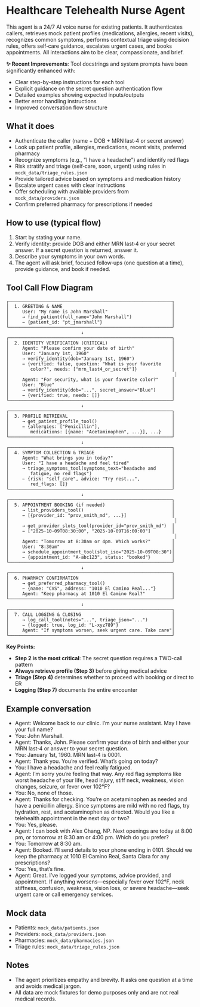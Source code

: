 # Healthcare Telehealth Nurse Agent

This agent is a 24/7 AI voice nurse for existing patients. It authenticates callers, retrieves mock patient profiles (medications, allergies, recent visits), recognizes common symptoms, performs contextual triage using decision rules, offers self‑care guidance, escalates urgent cases, and books appointments. All interactions aim to be clear, compassionate, and brief.

**✨ Recent Improvements**: Tool docstrings and system prompts have been significantly enhanced with:
- Clear step-by-step instructions for each tool
- Explicit guidance on the secret question authentication flow
- Detailed examples showing expected inputs/outputs
- Better error handling instructions
- Improved conversation flow structure

## What it does

- Authenticate the caller (name + DOB + MRN last‑4 or secret answer)
- Look up patient profile, allergies, medications, recent visits, preferred pharmacy
- Recognize symptoms (e.g., "I have a headache") and identify red flags
- Risk stratify and triage (self‑care, soon, urgent) using rules in `mock_data/triage_rules.json`
- Provide tailored advice based on symptoms and medication history
- Escalate urgent cases with clear instructions
- Offer scheduling with available providers from `mock_data/providers.json`
- Confirm preferred pharmacy for prescriptions if needed

## How to use (typical flow)

1. Start by stating your name.
2. Verify identity: provide DOB and either MRN last‑4 or your secret answer. If a secret question is returned, answer it.
3. Describe your symptoms in your own words.
4. The agent will ask brief, focused follow‑ups (one question at a time), provide guidance, and book if needed.

## Tool Call Flow Diagram

```
┌─────────────────────────────────────────────────────────────┐
│  1. GREETING & NAME                                         │
│     User: "My name is John Marshall"                        │
│     → find_patient(full_name="John Marshall")               │
│     ← {patient_id: "pt_jmarshall"}                          │
└─────────────────────────────────────────────────────────────┘
                            ↓
┌─────────────────────────────────────────────────────────────┐
│  2. IDENTITY VERIFICATION (CRITICAL)                        │
│     Agent: "Please confirm your date of birth"              │
│     User: "January 1st, 1960"                               │
│     → verify_identity(dob="January 1st, 1960")              │
│     ← {verified: false, question: "What is your favorite    │
│        color?", needs: ["mrn_last4_or_secret"]}             │
│                                                              │
│     Agent: "For security, what is your favorite color?"     │
│     User: "Blue"                                            │
│     → verify_identity(dob="...", secret_answer="Blue")      │
│     ← {verified: true, needs: []}                           │
└─────────────────────────────────────────────────────────────┘
                            ↓
┌─────────────────────────────────────────────────────────────┐
│  3. PROFILE RETRIEVAL                                       │
│     → get_patient_profile_tool()                            │
│     ← {allergies: ["Penicillin"],                           │
│        medications: [{name: "Acetaminophen", ...}], ...}    │
└─────────────────────────────────────────────────────────────┘
                            ↓
┌─────────────────────────────────────────────────────────────┐
│  4. SYMPTOM COLLECTION & TRIAGE                             │
│     Agent: "What brings you in today?"                      │
│     User: "I have a headache and feel tired"                │
│     → triage_symptoms_tool(symptoms_text="headache and      │
│        fatigue, no red flags")                              │
│     ← {risk: "self_care", advice: "Try rest...",            │
│        red_flags: []}                                       │
└─────────────────────────────────────────────────────────────┘
                            ↓
┌─────────────────────────────────────────────────────────────┐
│  5. APPOINTMENT BOOKING (if needed)                         │
│     → list_providers_tool()                                 │
│     ← [{provider_id: "prov_smith_md", ...}]                 │
│                                                              │
│     → get_provider_slots_tool(provider_id="prov_smith_md")  │
│     ← ["2025-10-09T08:30:00", "2025-10-09T16:00:00"]        │
│                                                              │
│     Agent: "Tomorrow at 8:30am or 4pm. Which works?"        │
│     User: "8:30am"                                          │
│     → schedule_appointment_tool(slot_iso="2025-10-09T08:30")│
│     ← {appointment_id: "A-abc123", status: "booked"}        │
└─────────────────────────────────────────────────────────────┘
                            ↓
┌─────────────────────────────────────────────────────────────┐
│  6. PHARMACY CONFIRMATION                                   │
│     → get_preferred_pharmacy_tool()                         │
│     ← {name: "CVS", address: "1010 El Camino Real..."}      │
│     Agent: "Keep pharmacy at 1010 El Camino Real?"          │
└─────────────────────────────────────────────────────────────┘
                            ↓
┌─────────────────────────────────────────────────────────────┐
│  7. CALL LOGGING & CLOSING                                  │
│     → log_call_tool(notes="...", triage_json="...")         │
│     ← {logged: true, log_id: "L-xyz789"}                    │
│     Agent: "If symptoms worsen, seek urgent care. Take care"│
└─────────────────────────────────────────────────────────────┘
```

**Key Points:**
- **Step 2 is the most critical**: The secret question requires a TWO-call pattern
- **Always retrieve profile (Step 3)** before giving medical advice
- **Triage (Step 4)** determines whether to proceed with booking or direct to ER
- **Logging (Step 7)** documents the entire encounter

## Example conversation

- Agent: Welcome back to our clinic. I’m your nurse assistant. May I have your full name?
- You: John Marshall.
- Agent: Thanks, John. Please confirm your date of birth and either your MRN last‑4 or answer to your secret question.
- You: January 1st, 1960. MRN last‑4 is 0001.
- Agent: Thank you. You’re verified. What’s going on today?
- You: I have a headache and feel really fatigued.
- Agent: I’m sorry you’re feeling that way. Any red flag symptoms like worst headache of your life, head injury, stiff neck, weakness, vision changes, seizure, or fever over 102°F?
- You: No, none of those.
- Agent: Thanks for checking. You’re on acetaminophen as needed and have a penicillin allergy. Since symptoms are mild with no red flags, try hydration, rest, and acetaminophen as directed. Would you like a telehealth appointment in the next day or two?
- You: Yes, please.
- Agent: I can book with Alex Chang, NP. Next openings are today at 8:00 pm, or tomorrow at 8:30 am or 4:00 pm. Which do you prefer?
- You: Tomorrow at 8:30 am.
- Agent: Booked. I’ll send details to your phone ending in 0101. Should we keep the pharmacy at 1010 El Camino Real, Santa Clara for any prescriptions?
- You: Yes, that’s fine.
- Agent: Great. I’ve logged your symptoms, advice provided, and appointment. If anything worsens—especially fever over 102°F, neck stiffness, confusion, weakness, vision loss, or severe headache—seek urgent care or call emergency services.

## Mock data

- Patients: `mock_data/patients.json`
- Providers: `mock_data/providers.json`
- Pharmacies: `mock_data/pharmacies.json`
- Triage rules: `mock_data/triage_rules.json`

## Notes

- The agent prioritizes empathy and brevity. It asks one question at a time and avoids medical jargon.
- All data are mock fixtures for demo purposes only and are not real medical records.
